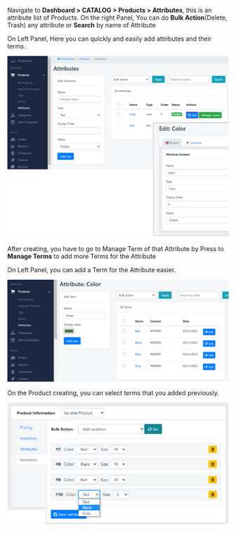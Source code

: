 Navigate to **Dashboard &gt; CATALOG &gt; Products &gt; Attributes**, this is an attribute list of Products. On the right Panel, You can do **Bulk Action**(Delete, Trash) any attribute or **Search** by name of Attribute

On Left Panel, Here you can quickly and easily add attributes and their terms.

![](/assets/images/attribute-manager/a7354477cc6e4932a80b24e05a4d9b41.png)

After creating, you have to go to Manage Term of that Attribute by Press to **Manage Terms** to add more Terms for the Attribute

On Left Panel, you can add a Term for the Attribute easier.

![](/assets/images/attribute-manager/bdfad133ad0242f1f8112b6f4e57ae17.png)

 On the Product creating, you can select terms that you added previously.

![](/assets/images/attribute-manager/bf79b8998fb11eec599fddf1c4b03b1a.png)